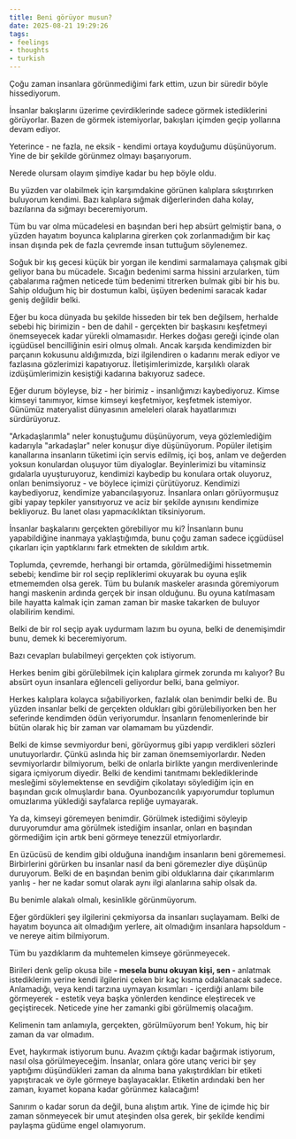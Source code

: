 ```yaml
---
title: Beni görüyor musun?
date: 2025-08-21 19:29:26
tags:
- feelings
- thoughts
- turkish
---
```


Çoğu zaman insanlara görünmediğimi fark ettim, uzun bir süredir böyle hissediyorum.

İnsanlar bakışlarını üzerime çevirdiklerinde sadece görmek istediklerini görüyorlar. Bazen de görmek istemiyorlar, bakışları içimden geçip yollarına devam ediyor.

Yeterince - ne fazla, ne eksik - kendimi ortaya koyduğumu düşünüyorum. Yine de bir şekilde görünmez olmayı başarıyorum. 

Nerede olursam olayım şimdiye kadar bu hep böyle oldu. 

Bu yüzden var olabilmek için karşımdakine görünen kalıplara sıkıştırırken buluyorum kendimi. Bazı kalıplara sığmak diğerlerinden daha kolay, bazılarına da sığmayı beceremiyorum. 

Tüm bu var olma mücadelesi en başından beri hep absürt gelmiştir bana, o yüzden hayatım boyunca kalıplarına girerken çok zorlanmadığım bir kaç insan dışında pek de fazla çevremde insan tuttuğum söylenemez.

Soğuk bir kış gecesi küçük bir yorgan ile kendimi sarmalamaya çalışmak gibi geliyor bana bu mücadele. Sıcağın bedenimi sarma hissini arzularken, tüm çabalarıma rağmen neticede tüm bedenimi titrerken bulmak gibi bir his bu. Sahip olduğum hiç bir dostumun kalbi, üşüyen bedenimi saracak kadar geniş değildir belki. 

Eğer bu koca dünyada bu şekilde hisseden bir tek ben değilsem, herhalde sebebi hiç birimizin - ben de dahil - gerçekten bir başkasını keşfetmeyi önemseyecek kadar yürekli olmamasıdır. Herkes doğası gereği içinde olan içgüdüsel bencilliğinin esiri olmuş olmalı. Ancak karşıda kendimizden bir parçanın kokusunu aldığımızda, bizi ilgilendiren o kadarını merak ediyor ve fazlasına gözlerimizi kapatıyoruz. İletişimlerimizde, karşılıklı olarak izdüşümlerimizin kesiştiği kadarına bakıyoruz sadece. 

Eğer durum böyleyse, biz - her birimiz - insanlığımızı kaybediyoruz. Kimse kimseyi tanımıyor, kimse kimseyi keşfetmiyor, keşfetmek istemiyor. Günümüz materyalist dünyasının ameleleri olarak hayatlarımızı sürdürüyoruz.

"Arkadaşlarımla" neler konuştuğumu düşünüyorum, veya gözlemlediğim kadarıyla "arkadaşlar" neler konuşur diye düşünüyorum. Popüler iletişim kanallarına insanların tüketimi için servis edilmiş, içi boş, anlam ve değerden yoksun konulardan oluşuyor tüm diyaloglar. Beyinlerimizi bu vitaminsiz gıdalarla uyuşturuyoruz, kendimizi kaybedip bu konulara ortak oluyoruz, onları benimsiyoruz - ve böylece içimizi çürütüyoruz. Kendimizi kaybediyoruz, kendimize yabancılaşıyoruz. İnsanlara onları görüyormuşuz gibi yapay tepkiler yansıtıyoruz ve aciz bir şekilde aynısını kendimize bekliyoruz. Bu lanet olası yapmacıklıktan tiksiniyorum.

İnsanlar başkalarını gerçekten görebiliyor mu ki? İnsanların bunu yapabildiğine inanmaya yaklaştığımda, bunu çoğu zaman sadece içgüdüsel çıkarları için yaptıklarını fark etmekten de sıkıldım artık.

Toplumda, çevremde, herhangi bir ortamda, görülmediğimi hissetmemin sebebi; kendime bir rol seçip repliklerimi okuyarak bu oyuna eşlik etmememden olsa gerek. Tüm bu bulanık maskeler arasında göremiyorum hangi maskenin ardında gerçek bir insan olduğunu. Bu oyuna katılmasam bile hayatta kalmak için zaman zaman bir maske takarken de buluyor olabilirim kendimi.

Belki de bir rol seçip ayak uydurmam lazım bu oyuna, belki de denemişimdir bunu, demek ki beceremiyorum.

Bazı cevapları bulabilmeyi gerçekten çok istiyorum.

Herkes benim gibi görülebilmek için kalıplara girmek zorunda mı kalıyor? Bu absürt oyun insanlara eğlenceli geliyordur belki, bana gelmiyor.

Herkes kalıplara kolayca sığabiliyorken, fazlalık olan benimdir belki de. Bu yüzden insanlar belki de gerçekten oldukları gibi görülebiliyorken ben her seferinde kendimden ödün veriyorumdur. İnsanların fenomenlerinde bir bütün olarak hiç bir zaman var olamamam bu yüzdendir.

Belki de kimse sevmiyordur beni, görüyormuş gibi yapıp verdikleri sözleri unutuyorlardır. Çünkü aslında hiç bir zaman önemsemiyorlardır. Neden sevmiyorlardır bilmiyorum, belki de onlarla birlikte yangın merdivenlerinde sigara içmiyorum diyedir. Belki de kendimi tanıtmamı beklediklerinde mesleğimi söylemektense en sevdiğim çikolatayı söylediğim için en başından gıcık olmuşlardır bana. Oyunbozancılık yapıyorumdur toplumun omuzlarıma yüklediği sayfalarca repliğe uymayarak.

Ya da, kimseyi göremeyen benimdir. Görülmek istediğimi söyleyip duruyorumdur ama görülmek istediğim insanlar, onları en başından görmediğim için artık beni görmeye tenezzül etmiyorlardır.

En üzücüsü de kendim gibi olduğuna inandığım insanların beni görememesi. Birbirlerini görürken bu insanlar nasıl da beni göremezler diye düşünüp duruyorum. Belki de en başından benim gibi olduklarına dair çıkarımlarım yanlış - her ne kadar somut olarak aynı ilgi alanlarına sahip olsak da.

Bu benimle alakalı olmalı, kesinlikle görünmüyorum.

Eğer gördükleri şey ilgilerini çekmiyorsa da insanları suçlayamam. Belki de hayatım boyunca ait olmadığım yerlere, ait olmadığım insanlara hapsoldum - ve nereye aitim bilmiyorum.

Tüm bu yazdıklarım da muhtemelen kimseye görünmeyecek. 

Birileri denk gelip okusa bile **- mesela bunu okuyan kişi, sen -** anlatmak istediklerim yerine kendi ilgilerini çeken bir kaç kısma odaklanacak sadece. Anlamadığı, veya kendi tarzına uymayan kısımları - içerdiği anlamı bile görmeyerek - estetik veya başka yönlerden kendince eleştirecek ve geçiştirecek. Neticede yine her zamanki gibi görülmemiş olacağım.

Kelimenin tam anlamıyla, gerçekten, görülmüyorum ben! Yokum, hiç bir zaman da var olmadım. 

Evet, haykırmak istiyorum bunu. Avazım çıktığı kadar bağırmak istiyorum, nasıl olsa görülmeyeceğim. İnsanlar, onlara göre utanç verici bir şey yaptığımı düşündükleri zaman da alnıma bana yakıştırdıkları bir etiketi yapıştıracak ve öyle görmeye başlayacaklar. Etiketin ardındaki ben her zaman, kıyamet kopana kadar görünmez kalacağım!

Sanırım o kadar sorun da değil, buna alıştım artık. Yine de içimde hiç bir zaman sönmeyecek bir umut ateşinden olsa gerek, bir şekilde kendimi paylaşma güdüme engel olamıyorum.